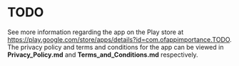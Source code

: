 # TODO

See more information regarding the app on the Play store at https://play.google.com/store/apps/details?id=com.ofappimportance.TODO. The privacy policy and terms and conditions for the app can be viewed in **Privacy_Policy.md** and **Terms_and_Conditions.md** respectively.
